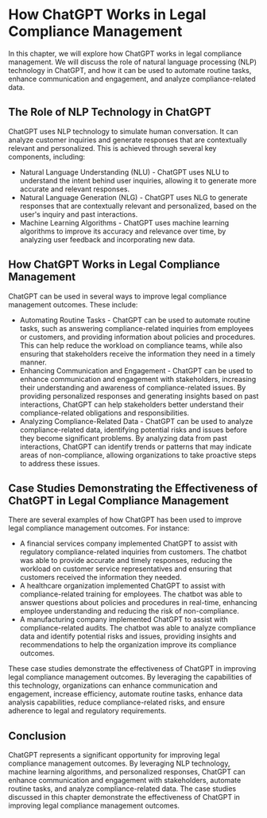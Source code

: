 How ChatGPT Works in Legal Compliance Management
=============================================================================================================

In this chapter, we will explore how ChatGPT works in legal compliance management. We will discuss the role of natural language processing (NLP) technology in ChatGPT, and how it can be used to automate routine tasks, enhance communication and engagement, and analyze compliance-related data.

The Role of NLP Technology in ChatGPT
-------------------------------------

ChatGPT uses NLP technology to simulate human conversation. It can analyze customer inquiries and generate responses that are contextually relevant and personalized. This is achieved through several key components, including:

* Natural Language Understanding (NLU) - ChatGPT uses NLU to understand the intent behind user inquiries, allowing it to generate more accurate and relevant responses.
* Natural Language Generation (NLG) - ChatGPT uses NLG to generate responses that are contextually relevant and personalized, based on the user's inquiry and past interactions.
* Machine Learning Algorithms - ChatGPT uses machine learning algorithms to improve its accuracy and relevance over time, by analyzing user feedback and incorporating new data.

How ChatGPT Works in Legal Compliance Management
------------------------------------------------

ChatGPT can be used in several ways to improve legal compliance management outcomes. These include:

* Automating Routine Tasks - ChatGPT can be used to automate routine tasks, such as answering compliance-related inquiries from employees or customers, and providing information about policies and procedures. This can help reduce the workload on compliance teams, while also ensuring that stakeholders receive the information they need in a timely manner.
* Enhancing Communication and Engagement - ChatGPT can be used to enhance communication and engagement with stakeholders, increasing their understanding and awareness of compliance-related issues. By providing personalized responses and generating insights based on past interactions, ChatGPT can help stakeholders better understand their compliance-related obligations and responsibilities.
* Analyzing Compliance-Related Data - ChatGPT can be used to analyze compliance-related data, identifying potential risks and issues before they become significant problems. By analyzing data from past interactions, ChatGPT can identify trends or patterns that may indicate areas of non-compliance, allowing organizations to take proactive steps to address these issues.

Case Studies Demonstrating the Effectiveness of ChatGPT in Legal Compliance Management
--------------------------------------------------------------------------------------

There are several examples of how ChatGPT has been used to improve legal compliance management outcomes. For instance:

* A financial services company implemented ChatGPT to assist with regulatory compliance-related inquiries from customers. The chatbot was able to provide accurate and timely responses, reducing the workload on customer service representatives and ensuring that customers received the information they needed.
* A healthcare organization implemented ChatGPT to assist with compliance-related training for employees. The chatbot was able to answer questions about policies and procedures in real-time, enhancing employee understanding and reducing the risk of non-compliance.
* A manufacturing company implemented ChatGPT to assist with compliance-related audits. The chatbot was able to analyze compliance data and identify potential risks and issues, providing insights and recommendations to help the organization improve its compliance outcomes.

These case studies demonstrate the effectiveness of ChatGPT in improving legal compliance management outcomes. By leveraging the capabilities of this technology, organizations can enhance communication and engagement, increase efficiency, automate routine tasks, enhance data analysis capabilities, reduce compliance-related risks, and ensure adherence to legal and regulatory requirements.

Conclusion
----------

ChatGPT represents a significant opportunity for improving legal compliance management outcomes. By leveraging NLP technology, machine learning algorithms, and personalized responses, ChatGPT can enhance communication and engagement with stakeholders, automate routine tasks, and analyze compliance-related data. The case studies discussed in this chapter demonstrate the effectiveness of ChatGPT in improving legal compliance management outcomes.

